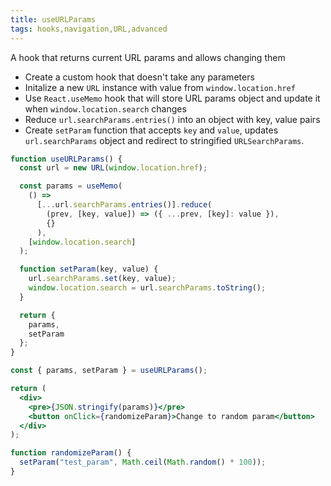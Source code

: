 ```yaml
---
title: useURLParams
tags: hooks,navigation,URL,advanced
---
```


A hook that returns current URL params and allows changing them

- Create a custom hook that doesn't take any parameters
- Initalize a new `URL` instance with value from `window.location.href`
- Use `React.useMemo` hook that will store URL params object and update it when `window.location.search` changes
- Reduce `url.searchParams.entries()` into an object with key, value pairs
- Create `setParam` function that accepts `key` and `value`, updates `url.searchParams` object and redirect to stringified `URLSearchParams`.

```jsx
function useURLParams() {
  const url = new URL(window.location.href);

  const params = useMemo(
    () =>
      [...url.searchParams.entries()].reduce(
        (prev, [key, value]) => ({ ...prev, [key]: value }),
        {}
      ),
    [window.location.search]
  );

  function setParam(key, value) {
    url.searchParams.set(key, value);
    window.location.search = url.searchParams.toString();
  }

  return {
    params,
    setParam
  };
}
```

```jsx
const { params, setParam } = useURLParams();

return (
  <div>
    <pre>{JSON.stringify(params)}</pre>
    <button onClick={randomizeParam}>Change to random param</button>
  </div>
);

function randomizeParam() {
  setParam("test_param", Math.ceil(Math.random() * 100));
}
```

